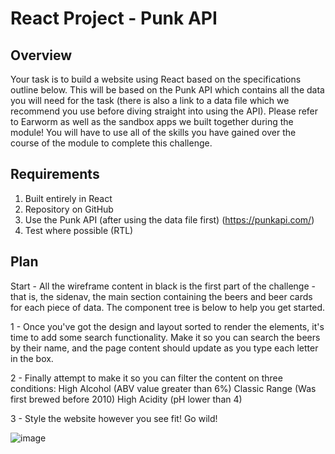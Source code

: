 # React Project - Punk API

## Overview
Your task is to build a website using React based on the specifications outline below. This will be based on
the Punk API which contains all the data you will need for the task (there is also a link to a data file which we
recommend you use before diving straight into using the API). Please refer to Earworm as well as the
sandbox apps we built together during the module! 
You will have to use all of the skills you have gained over the course of the module to complete this
challenge.

## Requirements
1.  Built entirely in React
2.  Repository on GitHub
3.  Use the Punk API (after using the data file first) (https://punkapi.com/)
4.  Test where possible (RTL)
   
## Plan

Start - All the wireframe content in black is the first part of the challenge - that is, the sidenav, the main
section containing the beers and beer cards for each piece of data. The component tree is below to help you
get started.  

1 - Once you've got the design and layout sorted to render the elements, it's time to add some search
functionality. Make it so you can search the beers by their name, and the page content should update as you
type each letter in the box. 

2 - Finally attempt to make it so you can filter the content on three conditions:
High Alcohol (ABV value greater than 6%)
Classic Range (Was first brewed before 2010)
High Acidity (pH lower than 4) 

3 - Style the website however you see fit! Go wild!

![image](https://user-images.githubusercontent.com/73474619/198562010-081f5a2c-afcb-43bf-a10c-9374b57b377a.png)